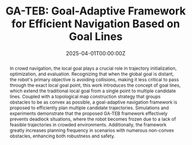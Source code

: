 ---
title: 'GA-TEB: Goal-Adaptive Framework for Efficient Navigation Based on Goal Lines'

# Authors
# If you created a profile for a user (e.g. the default `admin` user), write the username (folder name) here
# and it will be replaced with their full name and linked to their profile.
authors:
  - admin
  - Wentao Luo
  - Ziyang Zhang
  - Yaoyuan Wang
  - Jingtai Liu


date: '2025-04-01T00:00:00Z'
doi: ''

# Schedule page publish date (NOT publication's date).
publishDate: '2025-04-05T16:23:51.355309Z'

# Publication type.
# Accepts a single type but formatted as a YAML list (for Hugo requirements).
# Enter a publication type from the CSL standard.
publication_types: ['paper-conference']

# Publication name and optional abbreviated publication name.
publication: In *2025 International Conference on Robotics and Automation*
publication_short: In *ICRA2025*

abstract: In crowd navigation, the local goal plays a crucial role in trajectory initialization, optimization, and evaluation. Recognizing that when the global goal is distant, the robot's primary objective is avoiding collisions, making it less critical to pass through the exact local goal point, this work introduces the concept of goal lines, which extend the traditional local goal from a single point to multiple candidate lines. Coupled with a topological map construction strategy that groups obstacles to be as convex as possible, a goal-adaptive navigation framework is proposed to efficiently plan multiple candidate trajectories. Simulations and experiments demonstrate that the proposed GA-TEB framework effectively prevents deadlock situations, where the robot becomes frozen due to a lack of feasible trajectories in crowded environments. Additionally, the framework greatly increases planning frequency in scenarios with numerous non-convex obstacles, enhancing both robustness and safety.


# Display this page in the Featured widget?
featured: true

# Custom links (uncomment lines below)
# links:
# - name: Custom Link
#   url: http://example.org

url_pdf: 'https://arxiv.org/abs/2409.10009'
url_code: 'https://github.com/Chris-Arvin/GraphicTEB-series'
url_dataset: 'https://github.com/HugoBlox/hugo-blox-builder'
url_poster: 'https://ga-teb.github.io/'
url_project: ''
url_slides: ''
url_source: ''
url_video: 'https://www.youtube.com/watch?v=1K7Klxig8CU'

# Featured image
# To use, add an image named `featured.jpg/png` to your page's folder.
image:
  caption: 'Image credit: [**Unsplash**](https://unsplash.com/photos/pLCdAaMFLTE)'
  focal_point: ''
  preview_only: false
---